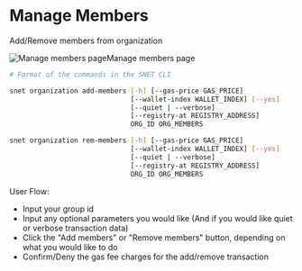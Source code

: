 # Manage Members

Add/Remove members from organization&#x20;

![Manage members page](/assets/images/products/AIMarketplace/TUI/ManageMembersPage.webp)Manage members page

```bash
# Format of the commands in the SNET CLI

snet organization add-members [-h] [--gas-price GAS_PRICE]
                              [--wallet-index WALLET_INDEX] [--yes]
                              [--quiet | --verbose]
                              [--registry-at REGISTRY_ADDRESS]
                              ORG_ID ORG_MEMBERS

snet organization rem-members [-h] [--gas-price GAS_PRICE]
                              [--wallet-index WALLET_INDEX] [--yes]
                              [--quiet | --verbose]
                              [--registry-at REGISTRY_ADDRESS]
                              ORG_ID ORG_MEMBERS
```

User Flow:

* Input your group id
* Input any optional parameters you would like (And if you would like quiet or verbose transaction data)
* Click the "Add members" or "Remove members" button, depending on what you would like to do
* Confirm/Deny the gas fee charges for the add/remove transaction
